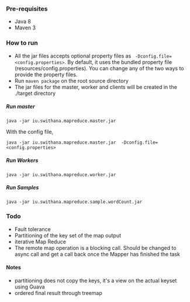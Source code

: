 ### Pre-requisites
- Java 8
- Maven 3

### How to run
- All the jar files accepts optional property files as
``` -Dconfig.file=<config.properties>```. By default, it uses the bundled property file (resources/config.properties).
You can change any of the two ways to provide the property files. 
- Run ```maven package``` on the root source directory
- The jar files for the master, worker and clients will be created in the ./target directory


##### Run master
```
java -jar iu.swithana.mapreduce.master.jar
```

With the config file, 
```
java -jar iu.swithana.mapreduce.master.jar  -Dconfig.file=<config.properties>
```

##### Run Workers
```
java -jar iu.swithana.mapreduce.worker.jar
```

##### Run Samples
```
java -jar iu.swithana.mapreduce.sample.wordCount.jar
```

### Todo
- Fault tolerance
- Partitioning of the key set of the map output
- iterative Map Reduce
- The remote map operation is a blocking call. Should be changed to async call and get a call back once the
 Mapper has finished the task
 
#### Notes
- partitioning does not copy the keys, it's a view on the actual keyset using Guava
- ordered final result through treemap
